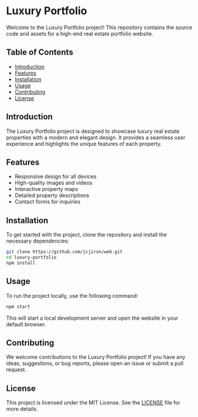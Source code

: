 # Luxury Portfolio

Welcome to the Luxury Portfolio project! This repository contains the source code and assets for a high-end real estate portfolio website.

## Table of Contents

- [Introduction](#introduction)
- [Features](#features)
- [Installation](#installation)
- [Usage](#usage)
- [Contributing](#contributing)
- [License](#license)

## Introduction

The Luxury Portfolio project is designed to showcase luxury real estate properties with a modern and elegant design. It provides a seamless user experience and highlights the unique features of each property.

## Features

- Responsive design for all devices
- High-quality images and videos
- Interactive property maps
- Detailed property descriptions
- Contact forms for inquiries

## Installation

To get started with the project, clone the repository and install the necessary dependencies:

```bash
git clone https://github.com/jcjiron/web.git
cd luxury-portfolio
npm install
```

## Usage

To run the project locally, use the following command:

```bash
npm start
```

This will start a local development server and open the website in your default browser.

## Contributing

We welcome contributions to the Luxury Portfolio project! If you have any ideas, suggestions, or bug reports, please open an issue or submit a pull request.

## License

This project is licensed under the MIT License. See the [LICENSE](LICENSE) file for more details.
